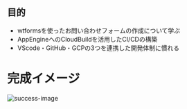## 目的
- wtformsを使ったお問い合わせフォームの作成について学ぶ
- AppEngineへのCloudBuildを活用したCI/CDの構築
- VScode・GitHub・GCPの3つを連携した開発体制に慣れる

# 完成イメージ
![success-image](https://raw.githubusercontent.com/sayu349/sample-form-create/tree/main/static/images/sample-form-create.png)